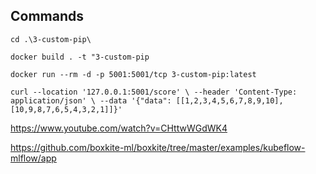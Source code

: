 ## Commands

`cd .\3-custom-pip\`

`docker build . -t "3-custom-pip`

`docker run --rm -d -p 5001:5001/tcp 3-custom-pip:latest`

`
curl --location '127.0.0.1:5001/score' \
--header 'Content-Type: application/json' \
--data '{"data": [[1,2,3,4,5,6,7,8,9,10], [10,9,8,7,6,5,4,3,2,1]]}'
`


https://www.youtube.com/watch?v=CHttwWGdWK4

https://github.com/boxkite-ml/boxkite/tree/master/examples/kubeflow-mlflow/app